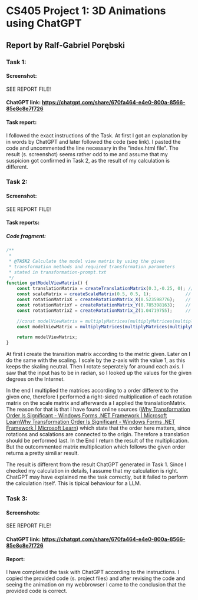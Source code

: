# CS405 Project 1: 3D Animations using ChatGPT

## Report by Ralf-Gabriel Porębski

### Task 1:

#### Screenshot:

SEE REPORT FILE!

#### ChatGPT link: https://chatgpt.com/share/670fa464-e4e0-800a-8566-85e8c8e7f726

#### Task report:

I followed the exact instructions of the Task. At first I got an explanation by in words by ChatGPT and later followed the code (see link). I pasted the code and uncommented the line necessary in the "index.html file". The result (s. screenshot) seems rather odd to me and assume that my suspicion got confirmed in Task 2, as the result of my calculation is different.

### Task 2:

#### Screenshot:

SEE REPORT FILE!

#### Task reports:

##### Code fragment:

```js
/**
 * 
 * @TASK2 Calculate the model view matrix by using the given 
 * transformation methods and required transformation parameters
 * stated in transformation-prompt.txt
 */
function getModelViewMatrix() {
    const translationMatrix = createTranslationMatrix(0.3,-0.25, 0); // Translation by 0.3 units in x-axis and -0.25 units in y-axis
    const scaleMatrix = createScaleMatrix(0.5, 0.5, 1);             // Scaling by 0.5 in x and y axes
    const rotationMatrixX = createRotationMatrix_X(0.523598776);    // Rotation by 30 degrees in x-axis
    const rotationMatrixY = createRotationMatrix_Y(0.785398163);    // Rotation by 45 degrees in y-axis
    const rotationMatrixZ = createRotationMatrix_Z(1.04719755);     // Rotation by 60 degrees in z-axis

    //const modelViewMatrix = multiplyMatrices(multiplyMatrices(multiplyMatrices(multiplyMatrices(translationMatrix, scaleMatrix), rotationMatrixX), rotationMatrixY), rotationMatrixZ); // given order
    const modelViewMatrix = multiplyMatrices(multiplyMatrices(multiplyMatrices(multiplyMatrices(scaleMatrix,rotationMatrixX), rotationMatrixY), rotationMatrixZ), translationMatrix); //my order

    return modelViewMatrix;
}
```

At first i create the transition matrix according to the metric given. Later on I do the same with the scaling. I scale by the z-axis with the value 1, as this keeps the skaling neutral. Then I rotate seperately for around each axis. I saw that the input has to be in radian, so I looked up the values for the given degrees on the Internet.

In the end I multiplied the matrices according to a order different to the given one, therefore I performed a right-sided multiplication of each rotation matrix on the scale matrix and afterwards a I applied the translationMatrix. The reason for that is that I have found online sources ([Why Transformation Order Is Significant - Windows Forms .NET Framework | Microsoft Learn](https://learn.microsoft.com/en-us/dotnet/desktop/winforms/advanced/why-transformation-order-is-significant?view=netframeworkdesktop-4.8)[Why Transformation Order Is Significant - Windows Forms .NET Framework | Microsoft Learn](https://learn.microsoft.com/en-us/dotnet/desktop/winforms/advanced/why-transformation-order-is-significant?view=netframeworkdesktop-4.8)) which state that the order here matters, since rotations and scalations are connected to the origin. Therefore a translation should be performed last. In the End I return the result of the multiplication. But the outcommented matrix multiplication which follows the given order returns a pretty similiar result.

The result is different from the result ChatGPT generated in Task 1. Since I checked my calculation in details, I assume that my calculation is right. ChatGPT may have explained me the task correctly, but it failed to perform the calculation itself. This is tipical behaviour for a LLM.

### Task 3:

#### Screenshots:

SEE REPORT FILE!

#### ChatGPT link: https://chatgpt.com/share/670fa464-e4e0-800a-8566-85e8c8e7f726

#### Report:

I have completed the task with ChatGPT according to the instructions. I copied the provided code (s. project files) and after revising the code and seeing the animation on my webbrowser I came to the conclusion that the provided code is correct.
